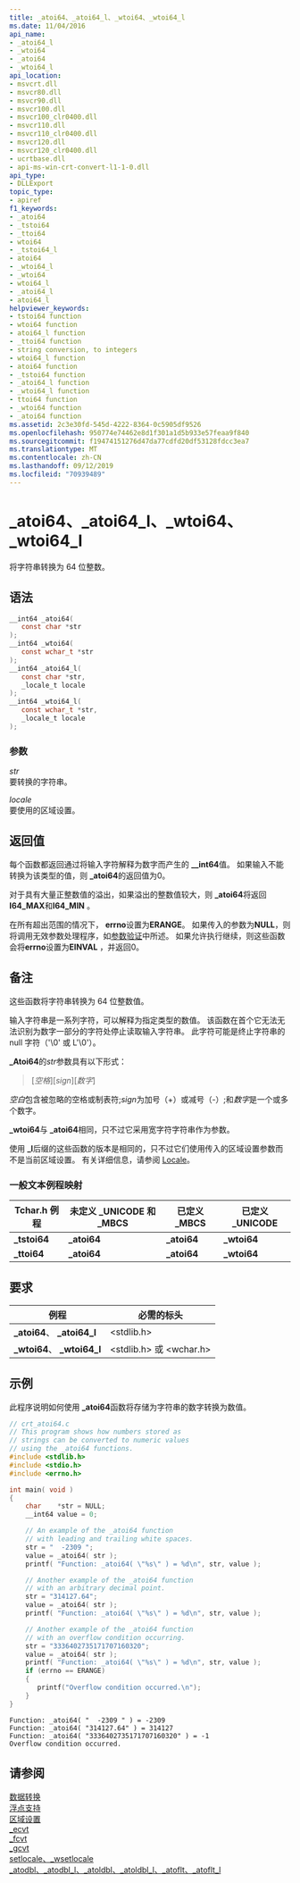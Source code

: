 ```yaml
---
title: _atoi64、_atoi64_l、_wtoi64、_wtoi64_l
ms.date: 11/04/2016
api_name:
- _atoi64_l
- _wtoi64
- _atoi64
- _wtoi64_l
api_location:
- msvcrt.dll
- msvcr80.dll
- msvcr90.dll
- msvcr100.dll
- msvcr100_clr0400.dll
- msvcr110.dll
- msvcr110_clr0400.dll
- msvcr120.dll
- msvcr120_clr0400.dll
- ucrtbase.dll
- api-ms-win-crt-convert-l1-1-0.dll
api_type:
- DLLExport
topic_type:
- apiref
f1_keywords:
- _atoi64
- _tstoi64
- _ttoi64
- wtoi64
- _tstoi64_l
- atoi64
- _wtoi64_l
- _wtoi64
- wtoi64_l
- _atoi64_l
- atoi64_l
helpviewer_keywords:
- tstoi64 function
- wtoi64 function
- atoi64_l function
- _ttoi64 function
- string conversion, to integers
- wtoi64_l function
- atoi64 function
- _tstoi64 function
- _atoi64_l function
- _wtoi64_l function
- ttoi64 function
- _wtoi64 function
- _atoi64 function
ms.assetid: 2c3e30fd-545d-4222-8364-0c5905df9526
ms.openlocfilehash: 950774e74462e8d1f301a1d5b933e57feaa9f840
ms.sourcegitcommit: f19474151276d47da77cdfd20df53128fdcc3ea7
ms.translationtype: MT
ms.contentlocale: zh-CN
ms.lasthandoff: 09/12/2019
ms.locfileid: "70939489"
---
```

# <a name="_atoi64-_atoi64_l-_wtoi64-_wtoi64_l"></a>_atoi64、_atoi64_l、_wtoi64、_wtoi64_l

将字符串转换为 64 位整数。

## <a name="syntax"></a>语法

```C
__int64 _atoi64(
   const char *str
);
__int64 _wtoi64(
   const wchar_t *str
);
__int64 _atoi64_l(
   const char *str,
   _locale_t locale
);
__int64 _wtoi64_l(
   const wchar_t *str,
   _locale_t locale
);
```

### <a name="parameters"></a>参数

*str*<br/>
要转换的字符串。

*locale*<br/>
要使用的区域设置。

## <a name="return-value"></a>返回值

每个函数都返回通过将输入字符解释为数字而产生的 **__int64**值。 如果输入不能转换为该类型的值，则 **_atoi64**的返回值为0。

对于具有大量正整数值的溢出，如果溢出的整数值较大，则 **_atoi64**将返回**I64_MAX**和**I64_MIN** 。

在所有超出范围的情况下， **errno**设置为**ERANGE**。 如果传入的参数为**NULL**，则将调用无效参数处理程序，如[参数验证](../../c-runtime-library/parameter-validation.md)中所述。 如果允许执行继续，则这些函数会将**errno**设置为**EINVAL** ，并返回0。

## <a name="remarks"></a>备注

这些函数将字符串转换为 64 位整数值。

输入字符串是一系列字符，可以解释为指定类型的数值。 该函数在首个它无法无法识别为数字一部分的字符处停止读取输入字符串。 此字符可能是终止字符串的 null 字符（'\0' 或 L'\0'）。

**_Atoi64**的*str*参数具有以下形式：

> [*空格*][*sign*][*数字*]

*空白*包含被忽略的空格或制表符;*sign*为加号（+）或减号（-）;和*数字*是一个或多个数字。

**_wtoi64**与 **_atoi64**相同，只不过它采用宽字符字符串作为参数。

使用 **_l**后缀的这些函数的版本是相同的，只不过它们使用传入的区域设置参数而不是当前区域设置。 有关详细信息，请参阅 [Locale](../../c-runtime-library/locale.md)。

### <a name="generic-text-routine-mappings"></a>一般文本例程映射

|Tchar.h 例程|未定义 _UNICODE 和 _MBCS|已定义 _MBCS|已定义 _UNICODE|
|---------------------|--------------------------------------|--------------------|-----------------------|
|**_tstoi64**|**_atoi64**|**_atoi64**|**_wtoi64**|
|**_ttoi64**|**_atoi64**|**_atoi64**|**_wtoi64**|

## <a name="requirements"></a>要求

|例程|必需的标头|
|--------------|---------------------|
|**_atoi64**、 **_atoi64_l**|\<stdlib.h>|
|**_wtoi64**、 **_wtoi64_l**|\<stdlib.h> 或 \<wchar.h>|

## <a name="example"></a>示例

此程序说明如何使用 **_atoi64**函数将存储为字符串的数字转换为数值。

```C
// crt_atoi64.c
// This program shows how numbers stored as
// strings can be converted to numeric values
// using the _atoi64 functions.
#include <stdlib.h>
#include <stdio.h>
#include <errno.h>

int main( void )
{
    char    *str = NULL;
    __int64 value = 0;

    // An example of the _atoi64 function
    // with leading and trailing white spaces.
    str = "  -2309 ";
    value = _atoi64( str );
    printf( "Function: _atoi64( \"%s\" ) = %d\n", str, value );

    // Another example of the _atoi64 function
    // with an arbitrary decimal point.
    str = "314127.64";
    value = _atoi64( str );
    printf( "Function: _atoi64( \"%s\" ) = %d\n", str, value );

    // Another example of the _atoi64 function
    // with an overflow condition occurring.
    str = "3336402735171707160320";
    value = _atoi64( str );
    printf( "Function: _atoi64( \"%s\" ) = %d\n", str, value );
    if (errno == ERANGE)
    {
       printf("Overflow condition occurred.\n");
    }
}
```

```Output
Function: _atoi64( "  -2309 " ) = -2309
Function: _atoi64( "314127.64" ) = 314127
Function: _atoi64( "3336402735171707160320" ) = -1
Overflow condition occurred.
```

## <a name="see-also"></a>请参阅

[数据转换](../../c-runtime-library/data-conversion.md)<br/>
[浮点支持](../../c-runtime-library/floating-point-support.md)<br/>
[区域设置](../../c-runtime-library/locale.md)<br/>
[_ecvt](ecvt.md)<br/>
[_fcvt](fcvt.md)<br/>
[_gcvt](gcvt.md)<br/>
[setlocale、_wsetlocale](setlocale-wsetlocale.md)<br/>
[_atodbl、_atodbl_l、_atoldbl、_atoldbl_l、_atoflt、_atoflt_l](atodbl-atodbl-l-atoldbl-atoldbl-l-atoflt-atoflt-l.md)<br/>
